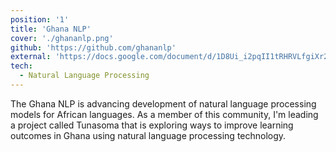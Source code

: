 ```yaml
---
position: '1'
title: 'Ghana NLP'
cover: './ghananlp.png'
github: 'https://github.com/ghananlp'
external: 'https://docs.google.com/document/d/1D8Ui_i2pqII1tRHRVLfgiXr2k0jaeCJWib1UTQ1-WJg/edit?usp=sharing'
tech:
  - Natural Language Processing
---
```


The Ghana NLP is advancing development of natural language processing models for African languages. As a member of this community, I'm leading a project called Tunasoma that is exploring ways to improve learning outcomes in Ghana using natural language processing technology.
